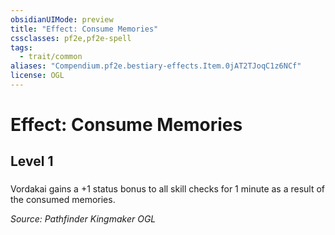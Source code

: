 ```yaml
---
obsidianUIMode: preview
title: "Effect: Consume Memories"
cssclasses: pf2e,pf2e-spell
tags:
  - trait/common
aliases: "Compendium.pf2e.bestiary-effects.Item.0jAT2TJoqC1z6NCf"
license: OGL
---
```

# Effect: Consume Memories
## Level 1
### 






Vordakai gains a +1 status bonus to all skill checks for 1 minute as a result of the consumed memories.

*Source: Pathfinder Kingmaker*
*OGL*